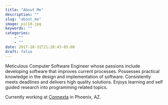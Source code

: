 ```yaml
---
title: "About Me"
description: ""
slug: "about_me"
image: pic10.jpg
keywords: ""
categories: 
    - ""
    - ""
date: 2017-10-31T21:28:43-05:00
draft: false
---
```


Meticulous Computer Software Engineer whose passions include developing software that improves current processes.
Possesses practical knowledge in the design and implementation of software. Consistently meets deadlines and delivers
high quality solutions. Enjoys learning and self guided research into programming related topics.

Currently working at [Connexta](https://connexta.com) in Phoenix, AZ.
